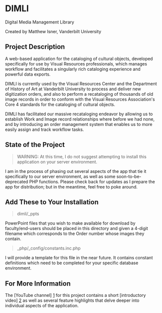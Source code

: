 DIMLI
=====

Digital Media Management Library

Created by Matthew Isner, Vanderbilt University

Project Description
-------------------

A web-based application for the cataloging of cultural objects, developed specifically for use by Visual Resources professionals, which manages workflow and facilitates a singularly rich cataloging experience and powerful data exports.

DIMLI is currently used by the Visual Resources Center and the Department of History of Art at Vanderbilt University to process and deliver new digitization orders, and also to perform a recataloging of thousands of old image records in order to conform with the Visual Resources Association's Core 4 standards for the cataloging of cultural objects.

DIMLI has facilitated our massive recataloging endeavor by allowing us to establish Work and Image record relationships where before we had none, and by introducing an order management system that enables us to more easily assign and track workflow tasks.

State of the Project
--------------------

>WARNING: At this time, I do not suggest attempting to install this application on your server environment. 

I am in the process of phasing out several aspects of the app that tie it specifically to our server environment, as well as some soon-to-be-deprecated PHP functions. Please check back for updates as I prepare the app for distribution; but in the meantime, feel free to poke around.

Add These to Your Installation
------------------------------

>dimli/_ppts

PowerPoint files that you wish to make available for download by faculty/end-users should be placed in this directory and given a 4-digit filename which corresponds to the Order number whose images they contain.

>_php/_config/constants.inc.php

I will provide a template for this file in the near future. It contains constant definitions which need to be completed for your specific database environment.

For More Information
--------------------

The [YouTube channel] [1] for this project contains a short [introductory video] [2] as well as several feature highlights that delve deeper into individual aspects of the application.

[1]: http://www.youtube.com/channel/UCNavkQ4OuUO2idBjNfaq2zg
[2]: http://www.youtube.com/watch?v=k34agI23-jg
